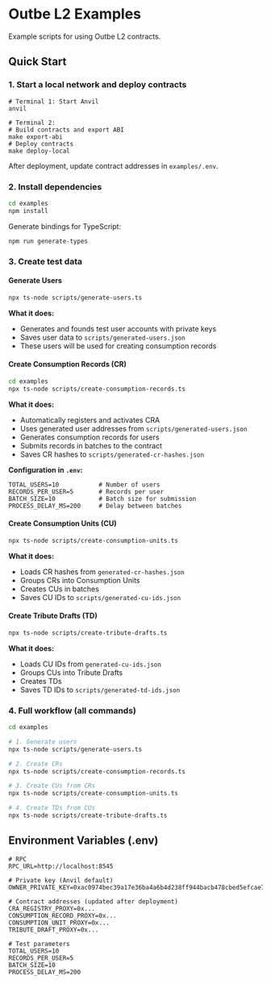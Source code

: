 # Outbe L2 Examples

Example scripts for using Outbe L2 contracts.

## Quick Start

### 1. Start a local network and deploy contracts

```shell
# Terminal 1: Start Anvil
anvil

# Terminal 2: 
# Build contracts and export ABI
make export-abi
# Deploy contracts
make deploy-local
```

After deployment, update contract addresses in `examples/.env`.

### 2. Install dependencies

```bash
cd examples
npm install
```

Generate bindings for TypeScript:

```shell
npm run generate-types
```

### 3. Create test data

#### Generate Users

```bash
npx ts-node scripts/generate-users.ts
```

**What it does:**
- Generates and founds test user accounts with private keys
- Saves user data to `scripts/generated-users.json`
- These users will be used for creating consumption records

#### Create Consumption Records (CR)

```bash
cd examples
npx ts-node scripts/create-consumption-records.ts
```

**What it does:**
- Automatically registers and activates CRA
- Uses generated user addresses from `scripts/generated-users.json`
- Generates consumption records for users
- Submits records in batches to the contract
- Saves CR hashes to `scripts/generated-cr-hashes.json`

**Configuration in `.env`:**
```env
TOTAL_USERS=10           # Number of users
RECORDS_PER_USER=5       # Records per user
BATCH_SIZE=10            # Batch size for submission
PROCESS_DELAY_MS=200     # Delay between batches
```

#### Create Consumption Units (CU)

```bash
npx ts-node scripts/create-consumption-units.ts
```

**What it does:**
- Loads CR hashes from `generated-cr-hashes.json`
- Groups CRs into Consumption Units
- Creates CUs in batches
- Saves CU IDs to `scripts/generated-cu-ids.json`


#### Create Tribute Drafts (TD)

```bash
npx ts-node scripts/create-tribute-drafts.ts
```

**What it does:**
- Loads CU IDs from `generated-cu-ids.json`
- Groups CUs into Tribute Drafts
- Creates TDs 
- Saves TD IDs to `scripts/generated-td-ids.json`

### 4. Full workflow (all commands)

```bash
cd examples

# 1. Generate users
npx ts-node scripts/generate-users.ts

# 2. Create CRs
npx ts-node scripts/create-consumption-records.ts

# 3. Create CUs from CRs
npx ts-node scripts/create-consumption-units.ts

# 4. Create TDs from CUs
npx ts-node scripts/create-tribute-drafts.ts
```


## Environment Variables (.env)

```env
# RPC
RPC_URL=http://localhost:8545

# Private key (Anvil default)
OWNER_PRIVATE_KEY=0xac0974bec39a17e36ba4a6b4d238ff944bacb478cbed5efcae784d7bf4f2ff80

# Contract addresses (updated after deployment)
CRA_REGISTRY_PROXY=0x...
CONSUMPTION_RECORD_PROXY=0x...
CONSUMPTION_UNIT_PROXY=0x...
TRIBUTE_DRAFT_PROXY=0x...

# Test parameters
TOTAL_USERS=10
RECORDS_PER_USER=5
BATCH_SIZE=10
PROCESS_DELAY_MS=200

```
